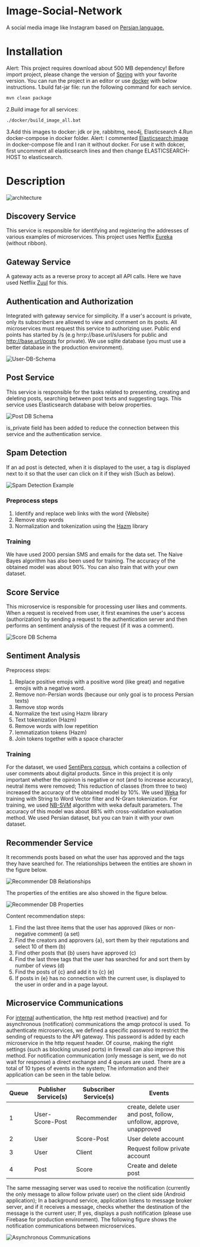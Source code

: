 # Image-Social-Network
A social media image like Instagram based on [Persian language.](https://en.wikipedia.org/wiki/Persian_language)

# Installation
Alert: This project requires download about 500 MB dependency! 
Before import project, please change the version of [Spring](https://spring.io/) with your favorite version.
You can run the project in an editor or use [docker](https://www.docker.com/) with below instructions.
1.build fat-jar file: run the following command for each service.
```bash
mvn clean package
```
2.Build image for all services:
```bash
./docker/build_image_all.bat
```
3.Add this images to docker: jdk or jre, rabbitmq, neo4j, Elasticsearch
4.Run docker-compose in docker folder.
Alert: I commented [Elasticsearch image](https://hub.docker.com/_/elasticsearch) in docker-compose file and I ran it without docker. For use it with dokcer, first uncomment all elasticsearch lines and then change ELASTICSEARCH-HOST to elasticsearch.

# Description
![architecture](/arch-overview.png?raw=true)

## Discovery Service
This service is responsible for identifying and registering the addresses of various examples of microservices. This project uses Netflix [Eureka](https://github.com/Netflix/eureka) (without ribbon).

## Gateway Service
A gateway acts as a reverse proxy to accept all API calls. Here we have used Netflix [Zuul](https://github.com/Netflix/zuul) for this.

## Authentication and Authorization
Integrated with gateway service for simplicity. If a user's account is private, only its subscribers are allowed to view and comment on its posts. All microservices must request this service to authorizing user.
Public end points has started by /s (e.g hrrp://base.url/s/users for public and http://base.url/posts for private). We use sqlite database (you must use a better database in the production environment).

![User-DB-Schema](/user-db.jpg?raw=true)


## Post Service
This service is responsible for the tasks related to presenting, creating and deleting posts, searching between post texts and suggesting tags. This service uses Elasticsearch database with below properties.

![Post DB Schema](/post-db.jpg?raw=true)

is_private field has been added to reduce the connection between this service and the authentication service.


## Spam Detection
If an ad post is detected, when it is displayed to the user, a tag is displayed next to it so that the user can click on it if they wish (Such as below).

![Spam Detection Example](/grid_shot.jpg?raw=true)


### Preprocess steps
1. Identify and replace web links with the word {Website}
2. Remove stop words
3. Normalization and tokenization using the [Hazm](https://github.com/mojtaba-khallash/JHazm) library

### Training
We have used 2000 persian SMS and emails for the data set. The Naive Bayes algorithm has also been used for training. The accuracy of the obtained model was about 90%. You can also train that with your own dataset.

## Score Service
This microservice is responsible for processing user likes and comments. When a request is received from user, it first examines the user's access (authorization) by sending a request to the authentication server and then performs an sentiment analysis of the request (if it was a comment).

![Score DB Schema](/score-db.jpg?raw=true)


## Sentiment Analysis
Preprocess steps:
1. Replace positive emojis with a positive word (like great) and negative emojis with a negative word.
2. Remove non-Persian words (because our only goal is to process Persian texts)
3. Remove stop words
4. Normalize the text using Hazm library
5. Text tokenization (Hazm)
6. Remove words with low repetition
7. lemmatization tokens (Hazm)
8. Join tokens together with a space character

### Training
For the dataset, we used [SentiPers corpus](https://github.com/phosseini/SentiPers), which contains a collection of user comments about digital products. Since in this project it is only important whether the opinion is negative or not (and to increase accuracy), neutral items were removed; This reduction of classes (from three to two) increased the accuracy of the obtained model by 10%.
We used [Weka](https://www.cs.waikato.ac.nz/ml/weka/) for training with String to Word Vector filter and N-Gram tokenization. For training, we used [NB-SVM](https://vukbatanovic.github.io/NBSVM-Weka/) algorithm with weka default parameters. The accuracy of this model was about 88% with cross-validation evaluation method. We used Persian dataset, but you can train it with your own dataset.

## Recommender Service
It recommends posts based on what the user has approved and the tags they have searched for. The relationships between the entities are shown in the figure below.

![Recommender DB Relationships](/rec-relationship.jpg?raw=true)

The properties of the entities are also showed in the figure below.

![Recommender DB Properties](/rec-db.jpg?raw=true)


Content recommendation steps:
1. Find the last three items that the user has approved (likes or non-negative comment) (a set)
2. Find the creators and approvers {a}, sort them by their reputations and select 10 of them (b)
3. Find other posts that {b} users have approved (c)
4. Find the last three tags that the user has searched for and sort them by number of views (d)
5. Find the posts of {c} and add it to {c} (e)
6. If posts in {e} has no connection with the current user, is displayed to the user in order and in a page layout.

## Microservice Communications
For [internal](https://docs.microsoft.com/en-us/dotnet/architecture/microservices/architect-microservice-container-applications/communication-in-microservice-architecture) authentication, the http rest method (reactive) and for asynchronous (notification) communications the amqp protocol is used. To authenticate microservices, we defined a specific password to restrict the sending of requests to the API gateway. This password is added by each microservice in the http request header. Of course, making the right settings (such as blocking unused ports) in firewall can also improve this method.
For notification communication (only message is sent, we do not wait for response) a direct exchange and 4 queues are used. There are a total of 10 types of events in the system; The information and their application can be seen in the table below.

| Queue | Publisher Service(s) | Subscriber Service(s) | Events |
| --- | --- | --- | --- |
| 1 | User-Score-Post | Recommender | create, delete user and post, follow, unfollow, approve, unapproved |
| 2 | User | Score-Post | User delete account |
| 3 | User | Client | Request follow private account |
| 4 | Post | Score | Create and delete post |

The same messaging server was used to receive the notification (currently the only message to allow follow private user) on the client side (Android application); In a background service, application listens to message broker server, and if it receives a message, checks whether the destination of the message is the current user; If yes, displays a push notification (please use Firebase for production environment).
The following figure shows the notification communications between microservices.

![Asynchronous Communications](/async-comunication.png?raw=true)
